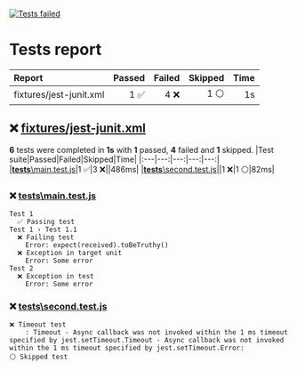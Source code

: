 [![Tests failed](https://img.shields.io/badge/tests-1%20passed%2C%204%20failed%2C%201%20skipped-critical)](#test-report)
# <a name="test-report"></a> Tests report
|Report|Passed|Failed|Skipped|Time|
|:---|---:|---:|---:|---:|
|fixtures/jest-junit.xml|1 ✅|4 ❌|1 ⚪|1s|
## ❌ <a id="user-content-r0" href="#r0">fixtures/jest-junit.xml</a>
**6** tests were completed in **1s** with **1** passed, **4** failed and **1** skipped.
|Test suite|Passed|Failed|Skipped|Time|
|:---|---:|---:|---:|---:|
|[__tests__\main.test.js](#r0s0)|1 ✅|3 ❌||486ms|
|[__tests__\second.test.js](#r0s1)||1 ❌|1 ⚪|82ms|
### ❌ <a id="user-content-r0s0" href="#r0s0">__tests__\main.test.js</a>
```
Test 1
  ✅ Passing test
Test 1 › Test 1.1
  ❌ Failing test
	Error: expect(received).toBeTruthy()
  ❌ Exception in target unit
	Error: Some error
Test 2
  ❌ Exception in test
	Error: Some error
```
### ❌ <a id="user-content-r0s1" href="#r0s1">__tests__\second.test.js</a>
```
❌ Timeout test
	: Timeout - Async callback was not invoked within the 1 ms timeout specified by jest.setTimeout.Timeout - Async callback was not invoked within the 1 ms timeout specified by jest.setTimeout.Error:
⚪ Skipped test
```